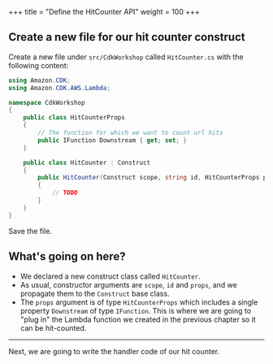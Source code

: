 +++
title = "Define the HitCounter API"
weight = 100
+++

## Create a new file for our hit counter construct

Create a new file under `src/CdkWorkshop` called `HitCounter.cs` with the following content:

```csharp
using Amazon.CDK;
using Amazon.CDK.AWS.Lambda;

namespace CdkWorkshop
{
    public class HitCounterProps
    {
        // The function for which we want to count url hits
        public IFunction Downstream { get; set; }
    }

    public class HitCounter : Construct
    {
        public HitCounter(Construct scope, string id, HitCounterProps props) : base(scope, id)
        {
            // TODO
        }
    }
}

```

Save the file.

## What's going on here?

* We declared a new construct class called `HitCounter`.
* As usual, constructor arguments are `scope`, `id` and `props`, and we
  propagate them to the `Construct` base class.
* The `props` argument is of type `HitCounterProps` which includes a single
  property `Downstream` of type `IFunction`. This is where we are going to "plug in" the
  Lambda function we created in the previous chapter so it can be hit-counted.

----

Next, we are going to write the handler code of our hit counter.
